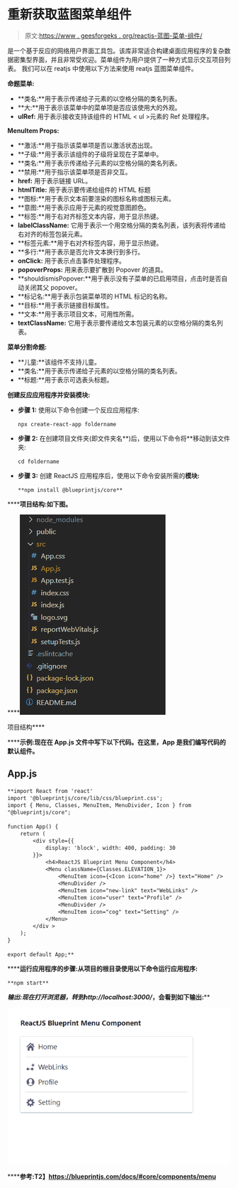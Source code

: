 # 重新获取蓝图菜单组件

> 原文:[https://www . geesforgeks . org/reactjs-蓝图-菜单-组件/](https://www.geeksforgeeks.org/reactjs-blueprint-menu-component/)

是一个基于反应的网络用户界面工具包。该库非常适合构建桌面应用程序的复杂数据密集型界面，并且非常受欢迎。菜单组件为用户提供了一种方式显示交互项目列表。  我们可以在 reatjs 中使用以下方法来使用 reatjs 蓝图菜单组件。

**命题菜单:**

*   **类名:**用于表示传递给子元素的以空格分隔的类名列表。
*   **大:**用于表示该菜单中的菜单项是否应该使用大的外观。
*   **ulRef:** 用于表示接收支持该组件的 HTML < ul >元素的 Ref 处理程序。

**MenuItem Props:**

*   **激活:**用于指示该菜单项是否以激活状态出现。
*   **子级:**用于表示该组件的子级将呈现在子菜单中。
*   **类名:**用于表示传递给子元素的以空格分隔的类名列表。
*   **禁用:**用于指示该菜单项是否非交互。
*   **href:** 用于表示链接 URL。
*   **htmlTitle:** 用于表示要传递给组件的 HTML 标题
*   **图标:**用于表示文本前要渲染的图标名称或图标元素。
*   **意图:**用于表示应用于元素的视觉意图颜色。
*   **标签:**用于右对齐标签文本内容，用于显示热键。
*   **labelClassName:** 它用于表示一个用空格分隔的类名列表，该列表将传递给右对齐的标签包装元素。
*   **标签元素:**用于右对齐标签内容，用于显示热键。
*   **多行:**用于表示是否允许文本换行到多行。
*   **onClick:** 用于表示点击事件处理程序。
*   **popoverProps:** 用来表示要扩散到 Popover 的道具。
*   **shouldismisPopover:**用于表示没有子菜单的已启用项目，点击时是否自动关闭其父 popover。
*   **标记名:**用于表示包装菜单项的 HTML 标记的名称。
*   **目标:**用于表示链接目标属性。
*   **文本:**用于表示项目文本，可用性所需。
*   **textClassName:** 它用于表示要传递给文本包装元素的以空格分隔的类名列表。

**菜单分割命题:**

*   **儿童:**该组件不支持儿童。
*   **类名:**用于表示传递给子元素的以空格分隔的类名列表。
*   **标题:**用于表示可选表头标题。

**创建反应应用程序并安装模块:**

*   **步骤 1:** 使用以下命令创建一个反应应用程序:

    ```
    npx create-react-app foldername
    ```

*   **步骤 2:** 在创建项目文件夹(即文件夹名**)后，使用以下命令将**移动到该文件夹:

    ```
    cd foldername
    ```

*   **步骤 3:** 创建 ReactJS 应用程序后，使用以下命令安装所需的****模块:****

    ```
    **npm install @blueprintjs/core**
    ```

******项目结构:**如下图。****

****![](img/f04ae0d8b722a9fff0bd9bd138b29c23.png)

项目结构**** 

******示例:**现在在 **App.js** 文件中写下以下代码。在这里，App 是我们编写代码的默认组件。****

## ****App.js****

```
**import React from 'react'
import '@blueprintjs/core/lib/css/blueprint.css';
import { Menu, Classes, MenuItem, MenuDivider, Icon } from "@blueprintjs/core";

function App() {
    return (
        <div style={{
            display: 'block', width: 400, padding: 30
        }}>
            <h4>ReactJS Blueprint Menu Component</h4>
            <Menu className={Classes.ELEVATION_1}>
                <MenuItem icon={<Icon icon="home" />} text="Home" />
                <MenuDivider />
                <MenuItem icon="new-link" text="WebLinks" />
                <MenuItem icon="user" text="Profile" />
                <MenuDivider />
                <MenuItem icon="cog" text="Setting" />
            </Menu>
        </div >
    );
}

export default App;**
```

******运行应用程序的步骤:**从项目的根目录使用以下命令运行应用程序:****

```
**npm start**
```

******输出:**现在打开浏览器，转到***http://localhost:3000/***，会看到如下输出:****

****![](img/81579ab7373947fabfe36c5e6eb640bf.png)****

******参考:**T2】https://blueprintjs.com/docs/#core/components/menu****